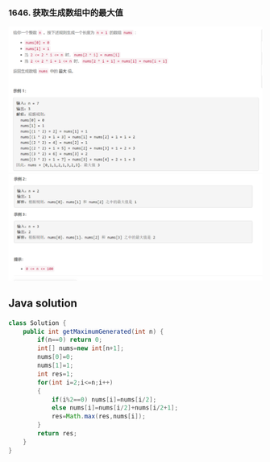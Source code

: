 ### 1646. 获取生成数组中的最大值

<img src="1.png" alt=" " title="." style="zoom:150%;" />  

<img src="2.png" alt=" " title="." style="zoom:150%;" />

## Java solution

```java
class Solution {
    public int getMaximumGenerated(int n) {
        if(n==0) return 0;
        int[] nums=new int[n+1];
        nums[0]=0;
        nums[1]=1;
        int res=1;
        for(int i=2;i<=n;i++)
        {
            if(i%2==0) nums[i]=nums[i/2];
            else nums[i]=nums[i/2]+nums[i/2+1];
            res=Math.max(res,nums[i]);
        }
        return res;
    }
}
```